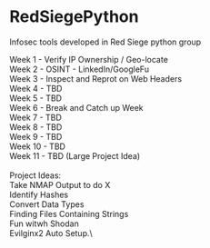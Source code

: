 # RedSiegePython
Infosec tools developed in Red Siege python group

Week 1 - Verify IP Ownership / Geo-locate\
Week 2 - OSINT - LinkedIn/GoogleFu\
Week 3 - Inspect and Reprot on Web Headers\
Week 4 - TBD\
Week 5 - TBD\
Week 6 - Break and Catch up Week\
Week 7 - TBD\
Week 8 - TBD\
Week 9 - TBD\
Week 10 - TBD\
Week 11 - TBD (Large Project Idea)\
\
Project Ideas:\
Take NMAP Output to do X\
Identify Hashes\
Convert Data Types\
Finding Files Containing Strings\
Fun witwh Shodan\
Evilginx2 Auto Setup.\


